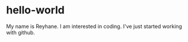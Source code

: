 # hello-world
My name is Reyhane. I am interested in coding.
I've just started working with github.
